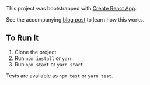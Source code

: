 This project was bootstrapped with [Create React App](https://github.com/facebookincubator/create-react-app).

See the accompanying [blog post](https://daveceddia.com/open-modal-in-react/) to learn how this works.

## To Run It

1. Clone the project.
2. Run `npm install` or `yarn`
3. Run `npm start` or `yarn start`

Tests are available as `npm test` or `yarn test`.
